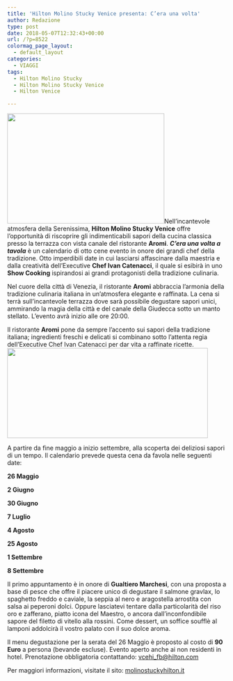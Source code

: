 ```yaml
---
title: 'Hilton Molino Stucky Venice presenta: C’era una volta'
author: Redazione
type: post
date: 2018-05-07T12:32:43+00:00
url: /?p=8522
colormag_page_layout:
  - default_layout
categories:
  - VIAGGI
tags:
  - Hilton Molino Stucky
  - Hilton Molino Stucky Venice
  - Hilton Venice

---
```

<img decoding="async" loading="lazy" class=" wp-image-8523 alignleft" src="https://progressonline.it/wp-content/uploads/2018/05/leonardo-1071126-VCEHIHI_Hilton-50_S-image-300x210.jpg" alt="" width="361" height="253" />Nell’incantevole atmosfera della Serenissima, **Hilton Molino Stucky Venice** offre l’opportunità di riscoprire gli indimenticabili sapori della cucina classica presso la terrazza con vista canale del ristorante **Aromi**. **_C’era una volta a tavola_** è un calendario di otto cene evento in onore dei grandi chef della tradizione. Otto imperdibili date in cui lasciarsi affascinare dalla maestria e dalla creatività dell’Executive **Chef Ivan Catenacci**, il quale si esibirà in uno **Show Cooking** ispirandosi ai grandi protagonisti della tradizione culinaria.

Nel cuore della città di Venezia, il ristorante **Aromi** abbraccia l’armonia della tradizione culinaria italiana in un’atmosfera elegante e raffinata. La cena si terrà sull’incantevole terrazza dove sarà possibile degustare sapori unici, ammirando la magia della città e del canale della Giudecca sotto un manto stellato. L’evento avrà inizio alle ore 20:00.

Il ristorante **Aromi** pone da sempre l’accento sui sapori della tradizione italiana; ingredienti freschi e delicati si combinano sotto l’attenta regia dell’Executive Chef Ivan Catenacci per dar vita a raffinate ricette.<img decoding="async" loading="lazy" class="wp-image-8525  aligncenter" src="https://progressonline.it/wp-content/uploads/2018/05/rooftop-swimming-pool-1680x758-300x135.jpg" alt="" width="461" height="207" />

A partire da fine maggio a inizio settembre, alla scoperta dei deliziosi sapori di un tempo. Il calendario prevede questa cena da favola nelle seguenti date:

**26 Maggio**

**2 Giugno**

**30 Giugno**

**7 Luglio**

**4 Agosto**

**25 Agosto**

**1 Settembre**

**8 Settembre**

Il primo appuntamento è in onore di **Gualtiero Marchesi**, con una proposta a base di pesce che offre il piacere unico di degustare il salmone gravlax, lo spaghetto freddo e caviale, la seppia al nero e aragostella arrostita con salsa ai peperoni dolci. Oppure lasciatevi tentare dalla particolarità del riso oro e zafferano, piatto icona del Maestro, o ancora dall’inconfondibile sapore del filetto di vitello alla rossini. Come dessert, un soffice soufflè al lamponi addolcirà il vostro palato con il suo dolce aroma.

Il menu degustazione per la serata del 26 Maggio è proposto al costo di **90 Euro** a persona (bevande escluse). Evento aperto anche ai non residenti in hotel. Prenotazione obbligatoria contattando: <vcehi_fb@hilton.com>

Per maggiori informazioni, visitate il sito: [molinostuckyhilton.it][1]

 [1]: https://molinostuckyhilton.it